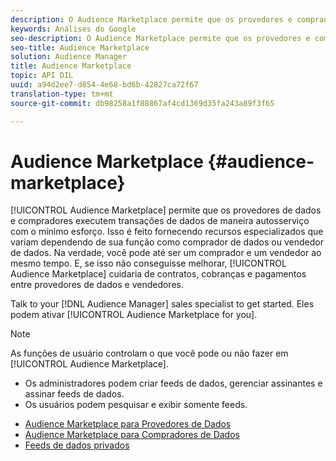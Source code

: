 ```yaml
---
description: O Audience Marketplace permite que os provedores e compradores de dados executem transações de dados de uma forma de autoatendimento com o mínimo esforço. Isso é feito fornecendo recursos especializados que variam dependendo de sua função como comprador de dados ou vendedor de dados. Na verdade, você pode até ser um comprador e um vendedor ao mesmo tempo. E, se isso não poderia melhorar, o Audience Marketplace cuidará de contratos, cobranças e pagamentos entre provedores de dados e vendedores.
keywords: Análises do Google
seo-description: O Audience Marketplace permite que os provedores e compradores de dados executem transações de dados de uma forma de autoatendimento com o mínimo esforço. Isso é feito fornecendo recursos especializados que variam dependendo de sua função como comprador de dados ou vendedor de dados. Na verdade, você pode até ser um comprador e um vendedor ao mesmo tempo. E, se isso não poderia melhorar, o Audience Marketplace cuidará de contratos, cobranças e pagamentos entre provedores de dados e vendedores.
seo-title: Audience Marketplace
solution: Audience Manager
title: Audience Marketplace
topic: API DIL
uuid: a94d2ee7-d854-4e68-bd6b-42827ca72f67
translation-type: tm+mt
source-git-commit: db98258a1f88867af4cd1369d35fa243a89f3f65

---
```



# Audience Marketplace {#audience-marketplace}

[!UICONTROL Audience Marketplace] permite que os provedores de dados e compradores executem transações de dados de maneira autosserviço com o mínimo esforço. Isso é feito fornecendo recursos especializados que variam dependendo de sua função como comprador de dados ou vendedor de dados. Na verdade, você pode até ser um comprador e um vendedor ao mesmo tempo. E, se isso não conseguisse melhorar, [!UICONTROL Audience Marketplace] cuidaria de contratos, cobranças e pagamentos entre provedores de dados e vendedores.

Talk to your [!DNL Audience Manager] sales specialist to get started. Eles podem ativar [!UICONTROL Audience Marketplace for you].

>[!NOTE]
>
>As funções de usuário controlam o que você pode ou não fazer em [!UICONTROL Audience Marketplace].
>
> * Os administradores podem criar feeds de dados, gerenciar assinantes e assinar feeds de dados.
> * Os usuários podem pesquisar e exibir somente feeds.


* [Audience Marketplace para Provedores de Dados](/help/using/features/audience-marketplace/marketplace-data-providers/marketplace-data-providers.md)
* [Audience Marketplace para Compradores de Dados](/help/using/features/audience-marketplace/marketplace-data-buyers/marketplace-data-buyers.md)
* [Feeds de dados privados](/help/using/features/audience-marketplace/marketplace-private-feeds.md)
